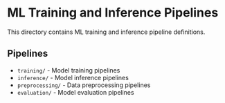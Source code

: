 # ML Training and Inference Pipelines

This directory contains ML training and inference pipeline definitions.

## Pipelines

- `training/` - Model training pipelines
- `inference/` - Model inference pipelines
- `preprocessing/` - Data preprocessing pipelines
- `evaluation/` - Model evaluation pipelines